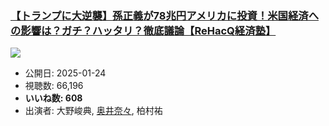 ### [【トランプに大逆襲】孫正義が78兆円アメリカに投資！米国経済への影響は？ガチ？ハッタリ？徹底議論【ReHacQ経済塾】](https://www.youtube.com/watch?v=ukcrO85nVnY)
[![](https://img.youtube.com/vi/ukcrO85nVnY/sddefault.jpg)](https://www.youtube.com/watch?v=ukcrO85nVnY)
-   公開日: 2025-01-24
-   視聴数: 66,196
-   **いいね数: 608**
-   出演者: 大野峻典, [奥井奈々](/rehacq_fan/people/奥井奈々 "wikilink"), 柏村祐
